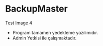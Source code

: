 # BackupMaster

[Test Image 4](https://i.hizliresim.com/8ECUEi.png)



- Program tamamen yedekleme yazılımıdır. 
- Admin Yetkisi ile çalışmaktadır.
